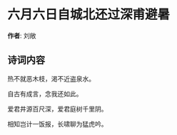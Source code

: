 # 六月六日自城北还过深甫避暑

**作者**: 刘敞

## 诗词内容

热不就恶木枝，渇不近盗泉水。

自古有成言，念我还如此。

爱君井源百尺深，爱君庭树千里阴。

相知岂计一饭报，长啸聊为猛虎吟。


